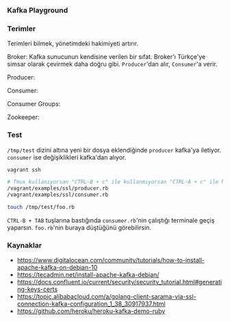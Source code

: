 ### Kafka Playground

### Terimler

Terimleri bilmek, yönetimdeki hakimiyeti artırır.

Broker: Kafka sunucunun kendisine verilen bir sıfat. Broker'ı Türkçe'ye simsar olarak çevirmek daha doğru gibi.
`Producer`'dan alır, `Consumer`'a verir.

Producer:

Consumer:

Consumer Groups:

Zookeeper:

### Test

`/tmp/test` dizini altına yeni bir dosya eklendiğinde `producer` kafka'ya iletiyor. `consumer` ise değişiklikleri
kafka'dan alıyor.

```bash
vagrant ssh

# Tmux kullanıyorsan "CTRL-B + c" ile kullanmıyorsan "CTRL-A + c" ile her komut için yeni bir terminal aç.
/vagrant/examples/ssl/producer.rb
/vagrant/examples/ssl/consumer.rb

touch /tmp/test/foo.rb
```

`CTRL-B + TAB` tuşlarına bastığında `consumer.rb`'nin çalıştığı terminale geçiş yaparsın.
`foo.rb`'nin buraya düştüğünü görebilirsin.

### Kaynaklar

- https://www.digitalocean.com/community/tutorials/how-to-install-apache-kafka-on-debian-10
- https://tecadmin.net/install-apache-kafka-debian/
- https://docs.confluent.io/current/security/security_tutorial.html#generating-keys-certs
- https://topic.alibabacloud.com/a/golang-client-sarama-via-ssl-connection-kafka-configuration_1_38_30917937.html
- https://github.com/heroku/heroku-kafka-demo-ruby
